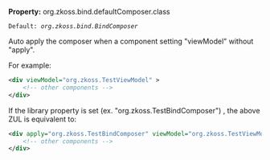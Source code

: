 **Property:** org.zkoss.bind.defaultComposer.class

`Default: `<i>`org.zkoss.bind.BindComposer`</i>

Auto apply the composer when a component setting "viewModel" without
"apply".

For example:

```xml
<div viewModel="org.zkoss.TestViewModel" >
    <!-- other components -->
</div>
```

If the library property is set (ex. "org.zkoss.TestBindComposer") , the
above ZUL is equivalent to:

```xml
<div apply="org.zkoss.TestBindComposer" viewModel="org.zkoss.TestViewModel" >
    <!-- other components -->
</div>
```
